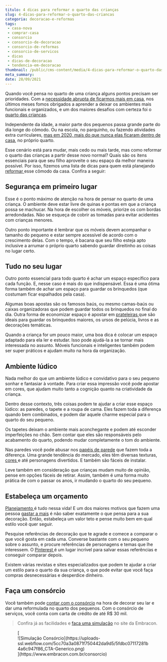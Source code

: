 ```yaml
---
titulo: 4 dicas para reformar o quarto das crianças
slug: 4-dicas-para-reformar-o-quarto-das-criancas
categoria: decoracao-e-reformas
tags:
 - casa-nova
 - comprar-casa
 - consorcio
 - consorcio-de-decoracao
 - consorcio-de-reformas
 - consorcio-de-servicos
 - dicas
 - dicas-de-decoracao
 - tendencia-em-decoracao
thumbnail: /public/cms-content/media/4-dicas-para-reformar-o-quarto-das-criancas.jpg
meta_summary: 
date: 28/09/2021
---
```

Quando você pensa no quarto de uma criança alguns pontos precisam ser prioridades. Com a [necessidade abrupta de ficarmos mais em casa](https://www.embracon.com.br/blog/habitos-de-consumo-antes-durante-e-pos-pandemia), nos últimos meses fomos obrigados a aprender a deixar os ambientes mais funcionais e organizados, e um dos maiores desafios com certeza foi o [quarto das crianças](https://www.embracon.com.br/blog/saiba-o-que-e-tendencia-em-decoracao-de-quarto-de-crianca).

Independente da idade, a maior parte dos pequenos passa grande parte do dia longe do cômodo. Ou na escola, no parquinho, ou fazendo atividades extra curriculares, [mas em 2020, mais do que nunca elas ficaram dentro de casa](https://www.embracon.com.br/blog/35-coisas-para-fazer-quando-a-pandemia-passar), no próprio quarto.

Esse cenário está para mudar, mais cedo ou mais tarde, mas como reformar o quarto das crianças a partir desse novo normal? Quais são os itens essenciais para que seu filho aproveite o seu espaço da melhor maneira possível. Por isso, fizemos uma lista de dicas para quem está planejando [reformar ](https://www.embracon.com.br/blog/quer-reformar-sua-casa-nos-temos-5-dicas-para-voce-se-inspirar)esse cômodo da casa. Confira a seguir:

Segurança em primeiro lugar
---------------------------

Esse é o ponto máximo de atenção na hora de pensar no quarto de uma criança. O ambiente deve estar livre de quinas e pontas em que a criança possa se machucar. Na hora de escolher os móveis, priorize os com bordas arredondadas. Não se esqueça de cobrir as tomadas para evitar acidentes com crianças menores.

Outro ponto importante é lembrar que os móveis devem acompanhar o tamanho do pequeno e estar sempre acessível de acordo com o crescimento delas. Com o tempo, é bacana que seu filho esteja apto inclusive a arrumar o próprio quarto sabendo guardar direitinho as coisas no lugar certo.

Tudo no seu lugar
-----------------

Outro ponto essencial para todo quarto é achar um espaço específico para cada função. E, nesse caso é mais do que indispensável. Essa é uma ótima forma também de achar um espaço para guardar os brinquedos (que costumam ficar espalhados pela casa).

Algumas boas apostas são os famosos baús, ou mesmo camas-baús ou caixas organizadoras que podem guardar todos os brinquedos no final do dia. Outra forma de economizar espaço é apostar em [prateleiras ](https://www.embracon.com.br/blog/como-usar-prateleiras-na-decoracao-da-casa)que são ideais para guardar os brinquedos maiores, os ursos de pelúcia, livros e as decorações temáticas.

Quando a criança for um pouco maior, uma boa dica é colocar um espaço adaptado para ela ler e estudar. Isso pode ajudá-la a se tornar mais interessada no assunto. Móveis funcionais e inteligentes também podem ser super práticos e ajudam muito na hora da organização.

Ambiente lúdico
---------------

Nada melhor do que um ambiente lúdico e convidativo para o seu pequeno sonhar e fantasiar à vontade. Para criar essa impressão você pode apostar em cores, que ajudam muito tanto a cognição quanto na criatividade da criança.

Dentro desse contexto, três coisas podem te ajudar a criar esse espaço lúdico: as paredes, o tapete e a roupa de cama. Eles fazem toda a diferença quando bem combinados, e podem dar aquele charme especial para o quarto do seu pequeno.

Os tapetes deixam o ambiente mais aconchegante e podem até esconder imperfeições no chão. Sem contar que eles são responsáveis pelo acabamento do quarto, podendo mudar completamente o tom do ambiente.

Nas paredes você pode abusar nos [papéis de parede](https://www.embracon.com.br/blog/vale-a-pena-usar-papel-de-parede-na-decoracao) que fazem toda a diferença. Uma grande tendência do mercado, eles têm diversas texturas, [cores ](https://www.embracon.com.br/blog/como-escolher-as-cores-de-tintas-para-os-ambientes-da-casa)e até personagens divertidos. E também são fáceis de instalar.

Leve também em consideração que crianças mudam muito de opinião, pense em opções fáceis de retirar. Assim, também é uma forma muito prática de com o passar os anos, ir mudando o quarto do seu pequeno.

Estabeleça um orçamento
-----------------------

[Planejamento ](https://www.embracon.com.br/blog/como-ensinar-educacao-financeira-aos-filhos)é tudo nessa vida! E um dos maiores motivos que fazem uma pessoa [gastar a mais](https://www.embracon.com.br/blog/financas-da-familia-como-ensinar-os-filhos-a-economizar-dinheiro) é não saber exatamente o que pensa para a sua decoração. Então, estabeleça um valor teto e pense muito bem em qual estilo você quer seguir.

Pesquise referências de decoração que te agrade e comece a comparar o que você gosta em cada uma. Converse bastante com o seu pequeno sobre o assunto, e procure referências de personagens e temas que lhe interessem. O [Pinterest ](https://br.pinterest.com/embraconoficial/)é um lugar incrível para salvar essas referências e conseguir comparar depois.

Existem várias revistas e sites especializados que podem te ajudar a criar um estilo para o quarto da sua criança, o que pode evitar que você faça compras desnecessárias e desperdice dinheiro.

Faça um consórcio 
------------------

Você também pode [contar com o consórcio](https://www.embracon.com.br/consorcio-servicos) na hora de decorar seu lar e dar uma reformulada no quarto dos pequenos. Com o consórcio de serviços, você conta com carta de crédito de até R$ 30 mil.

> Confira já as facilidades e [faça uma simulação](https://www.embracon.com.br/consorcio-servicos) no site da Embracon.

<figure class="w-richtext-figure-type-image w-richtext-align-center">[<div>![Simulação Consórcio](https://uploads-ssl.webflow.com/5cc70a3a0871f750442da9d5/5fdbc07117281b4a6c947f86_CTA-Generico.png)</div>](https://www.embracon.com.br/consorcio)</figure>
